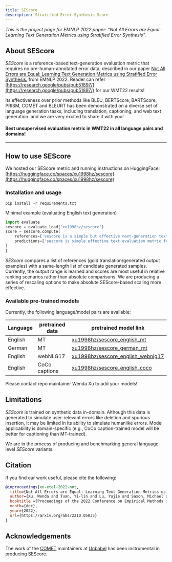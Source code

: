 ```yaml
---
title: SEScore
description: Stratified Error Synthesis Score
---
```

<em>This is the project page for EMNLP 2022 paper: “Not All Errors are Equal: Learning Text Generation Metrics using Stratified Error Synthesis”.</em>
## About SEScore

*SEScore* is a reference-based text-generation evaluation metric that requires no pre-human-annotated error data, described in our paper [Not All Errors are Equal: Learning Text Generation Metrics using Stratified Error Synthesis.](https://arxiv.org/abs/2210.05035) from EMNLP 2022. Reader can refer [https://research.google/pubs/pub51897/](https://research.google/pubs/pub51897/) for our WMT22 results!

Its effectiveness over prior methods like BLEU, BERTScore, BARTScore, PRISM, COMET and BLEURT has been demonstrated on a diverse set of language generation tasks, including translation, captioning, and web text generation. and we are very excited to share it with you!


#### Best unsupervised evaluation metric in WMT22 in all language pairs and domains!
* * *

## How to use SEScore

We hosted our SEScore metric and running instructions on HuggingFace: [https://huggingface.co/spaces/xu1998hz/sescore](https://huggingface.co/spaces/xu1998hz/sescore)

### Installation and usage
```
pip install -r requirements.txt
```

Minimal example (evaluating English text generation)
```python
import evaluate
sescore = evaluate.load("xu1998hz/sescore")
score = sescore.compute(
    references=['sescore is a simple but effective next-generation text evaluation metric'],
    predictions=['sescore is simple effective text evaluation metric for next generation']
)
}
```
*SEScore* compares a list of references (gold translation/generated output examples) with a same-length list of candidate generated samples. Currently, the output range is learned and scores are most useful in relative ranking scenarios rather than absolute comparisons. We are producing a series of rescaling options to make absolute SEScore-based scaling more effective.

### Available pre-trained models
Currently, the following language/model pairs are available:

| Language | pretrained data | pretrained model link |
|----------|-----------------|-----------------------|
| English  | MT              | [xu1998hz/sescore_english_mt](https://huggingface.co/xu1998hz/sescore_english_mt) |
| German   | MT              | [xu1998hz/sescore_german_mt](https://huggingface.co/xu1998hz/sescore_german_mt) |
| English  | webNLG17        | [xu1998hz/sescore_english_webnlg17](https://huggingface.co/xu1998hz/sescore_english_webnlg17) |
| English  | CoCo captions   | [xu1998hz/sescore_english_coco](https://huggingface.co/xu1998hz/sescore_english_coco) |

Please contact repo maintainer Wenda Xu to add your models!

## Limitations

*SEScore* is trained on synthetic data in-domain. 
Although this data is generated to simulate user-relevant errors like deletion and spurious insertion, it may be limited in its ability to simulate humanlike errors.
Model applicability is domain-specific (e.g., CoCo caption-trained model will be better for captioning than MT-trained).

We are in the process of producing and benchmarking general language-level *SEScore* variants.

## Citation

If you find our work useful, please cite the following:

```bibtex
@inproceedings{xu-etal-2022-not,
  title={Not All Errors are Equal: Learning Text Generation Metrics using Stratified Error Synthesis},
  author={Xu, Wenda and Tuan, Yi-lin and Lu, Yujie and Saxon, Michael and Li, Lei and Wang, William Yang},
  booktitle ={Proceedings of the 2022 Conference on Empirical Methods in Natural Language Processing},
  month={dec},
  year={2022},
  url={https://arxiv.org/abs/2210.05035}
}
```

## Acknowledgements

The work of the [COMET](https://github.com/Unbabel/COMET) maintainers at [Unbabel](https://duckduckgo.com/?t=ffab&q=unbabel&ia=web) has been instrumental in producing SEScore.

